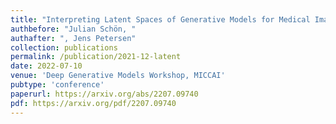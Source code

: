 ```yaml
---
title: "Interpreting Latent Spaces of Generative Models for Medical Images using Unsupervised Methods"
authbefore: "Julian Schön, "
authafter: ", Jens Petersen"
collection: publications
permalink: /publication/2021-12-latent
date: 2022-07-10
venue: 'Deep Generative Models Workshop, MICCAI'
pubtype: 'conference'
paperurl: https://arxiv.org/abs/2207.09740
pdf: https://arxiv.org/pdf/2207.09740
---
```

